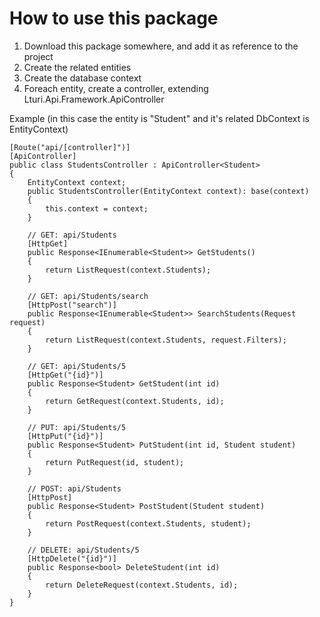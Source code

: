 ﻿# How to use this package

1. Download this package somewhere, and add it as reference to the project
2. Create the related entities
3. Create the database context
4. Foreach entity, create a controller, extending Lturi.Api.Framework.ApiController

Example (in this case the entity is "Student" and it's related DbContext is EntityContext)
>
    [Route("api/[controller]")]
    [ApiController]
    public class StudentsController : ApiController<Student>
    {
        EntityContext context;
        public StudentsController(EntityContext context): base(context)
        {
            this.context = context;
        }
    
        // GET: api/Students
        [HttpGet]
        public Response<IEnumerable<Student>> GetStudents()
        {
            return ListRequest(context.Students);
        }
    
        // GET: api/Students/search
        [HttpPost("search")]
        public Response<IEnumerable<Student>> SearchStudents(Request request)
        {
            return ListRequest(context.Students, request.Filters);
        }
    
        // GET: api/Students/5
        [HttpGet("{id}")]
        public Response<Student> GetStudent(int id)
        {
            return GetRequest(context.Students, id);
        }
    
        // PUT: api/Students/5
        [HttpPut("{id}")]
        public Response<Student> PutStudent(int id, Student student)
        {
            return PutRequest(id, student);
        }
    
        // POST: api/Students
        [HttpPost]
        public Response<Student> PostStudent(Student student)
        {
            return PostRequest(context.Students, student);
        }
    
        // DELETE: api/Students/5
        [HttpDelete("{id}")]
        public Response<bool> DeleteStudent(int id)
        {
            return DeleteRequest(context.Students, id);
        }
    }
